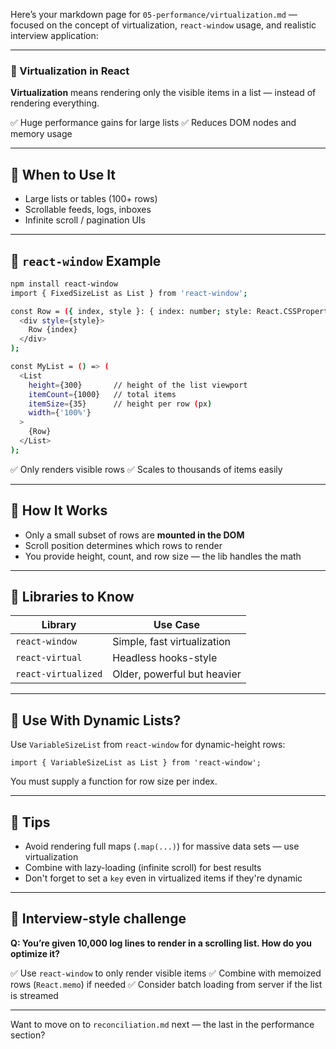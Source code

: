 Here’s your markdown page for `05-performance/virtualization.md` — focused on the concept of virtualization, `react-window` usage, and realistic interview application:

------

### 📘 Virtualization in React

**Virtualization** means rendering only the visible items in a list — instead of rendering everything.

✅ Huge performance gains for large lists
 ✅ Reduces DOM nodes and memory usage

------

## 🔹 When to Use It

- Large lists or tables (100+ rows)
- Scrollable feeds, logs, inboxes
- Infinite scroll / pagination UIs

------

## 🔹 `react-window` Example

```bash
npm install react-window
import { FixedSizeList as List } from 'react-window';

const Row = ({ index, style }: { index: number; style: React.CSSProperties }) => (
  <div style={style}>
    Row {index}
  </div>
);

const MyList = () => (
  <List
    height={300}       // height of the list viewport
    itemCount={1000}   // total items
    itemSize={35}      // height per row (px)
    width={'100%'}
  >
    {Row}
  </List>
);
```

✅ Only renders visible rows
 ✅ Scales to thousands of items easily

------

## 🔸 How It Works

- Only a small subset of rows are **mounted in the DOM**
- Scroll position determines which rows to render
- You provide height, count, and row size — the lib handles the math

------

## 🔹 Libraries to Know

| Library             | Use Case                    |
| ------------------- | --------------------------- |
| `react-window`      | Simple, fast virtualization |
| `react-virtual`     | Headless hooks-style        |
| `react-virtualized` | Older, powerful but heavier |

------

## 🔸 Use With Dynamic Lists?

Use `VariableSizeList` from `react-window` for dynamic-height rows:

```tsx
import { VariableSizeList as List } from 'react-window';
```

You must supply a function for row size per index.

------

## 🧠 Tips

- Avoid rendering full maps (`.map(...)`) for massive data sets — use virtualization
- Combine with lazy-loading (infinite scroll) for best results
- Don't forget to set a `key` even in virtualized items if they're dynamic

------

## 🧪 Interview-style challenge

**Q: You’re given 10,000 log lines to render in a scrolling list. How do you optimize it?**

✅ Use `react-window` to only render visible items
 ✅ Combine with memoized rows (`React.memo`) if needed
 ✅ Consider batch loading from server if the list is streamed

------

Want to move on to `reconciliation.md` next — the last in the performance section?